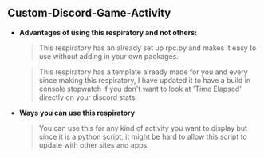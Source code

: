 <h2>Custom-Discord-Game-Activity</h2>

- <strong>Advantages of using this respiratory and not others:</strong>

  > This respiratory has an already set up rpc.py and makes it easy to use without
     adding in your own packages.
     
  > This respiratory has a template already made for you and every since making this
     respiratory, I have updated it to have a build in console stopwatch if you don't want to look at 'Time Elapsed' directly on your discord stats.
- <strong>Ways you can use this respiratory</strong>

  > You can use this for any kind of activity you want to display but since it is
    a python script, it might be hard to allow this script to update with other sites and
    apps.
